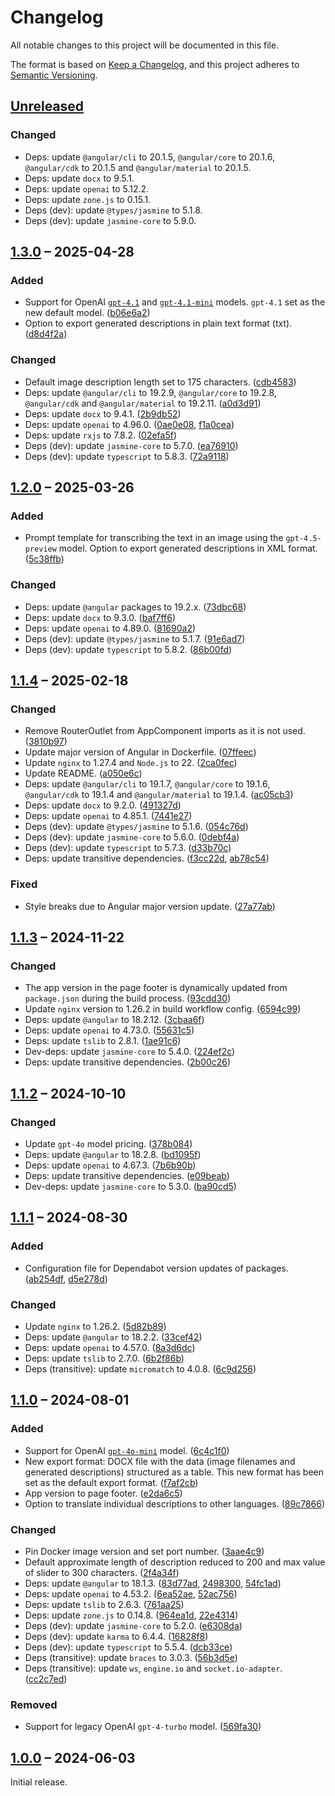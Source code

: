 # Changelog

All notable changes to this project will be documented in this file.

The format is based on [Keep a Changelog](https://keepachangelog.com/), and this project adheres to [Semantic Versioning](https://semver.org/spec/v2.0.0.html).



## [Unreleased]

### Changed

- Deps: update `@angular/cli` to 20.1.5, `@angular/core` to 20.1.6, `@angular/cdk` to 20.1.5 and `@angular/material` to 20.1.5.
- Deps: update `docx` to 9.5.1.
- Deps: update `openai` to 5.12.2.
- Deps: update `zone.js` to 0.15.1.
- Deps (dev): update `@types/jasmine` to 5.1.8.
- Deps (dev): update `jasmine-core` to 5.9.0.



## [1.3.0] – 2025-04-28

### Added

- Support for OpenAI [`gpt-4.1`](https://platform.openai.com/docs/models/gpt-4.1) and [`gpt-4.1-mini`](https://platform.openai.com/docs/models/gpt-4.1-mini) models. `gpt-4.1` set as the new default model. ([b06e6a2](https://github.com/slsfi/abbi-ng-ai-image-descriptor/commit/b06e6a2f01a0301744131917fdc40399efbec8e6))
- Option to export generated descriptions in plain text format (txt). ([d8d4f2a](https://github.com/slsfi/abbi-ng-ai-image-descriptor/commit/d8d4f2a05af41b7c0b33d0bd5ed3735d5dc7651f))

### Changed

- Default image description length set to 175 characters. ([cdb4583](https://github.com/slsfi/abbi-ng-ai-image-descriptor/commit/cdb458325136f207c46b1dbfa67632f19dcf4f19))
- Deps: update `@angular/cli` to 19.2.9, `@angular/core` to 19.2.8, `@angular/cdk` and `@angular/material` to 19.2.11. ([a0d3d91](https://github.com/slsfi/abbi-ng-ai-image-descriptor/commit/a0d3d9156ff81e5452daa9e7d7af1798ab618986))
- Deps: update `docx` to 9.4.1. ([2b9db52](https://github.com/slsfi/abbi-ng-ai-image-descriptor/commit/2b9db5296b5335d1a2c74a5f1d4c9d9175bd2564))
- Deps: update `openai` to 4.96.0. ([0ae0e08](https://github.com/slsfi/abbi-ng-ai-image-descriptor/commit/0ae0e083342dec150131150848c9a1572feab882), [f1a0cea](https://github.com/slsfi/abbi-ng-ai-image-descriptor/commit/f1a0cead0db9987b948e23ad9689c3550ed7b24e))
- Deps: update `rxjs` to 7.8.2. ([02efa5f](https://github.com/slsfi/abbi-ng-ai-image-descriptor/commit/02efa5f28e0278e0a453cc08415e4f9ff27289a9))
- Deps (dev): update `jasmine-core` to 5.7.0. ([ea76910](https://github.com/slsfi/abbi-ng-ai-image-descriptor/commit/ea7691066bf0cdfb770b60ab8771d65f60bae35a))
- Deps (dev): update `typescript` to 5.8.3. ([72a9118](https://github.com/slsfi/abbi-ng-ai-image-descriptor/commit/72a911831c3b10f435aaa2069d0d05d41f4f1fa8))



## [1.2.0] – 2025-03-26

### Added

- Prompt template for transcribing the text in an image using the `gpt-4.5-preview` model. Option to export generated descriptions in XML format. ([5c38ffb](https://github.com/slsfi/abbi-ng-ai-image-descriptor/commit/5c38ffbdbab8a0bc3e4a3d724004aee05f43d15b))

### Changed

- Deps: update `@angular` packages to 19.2.x. ([73dbc68](https://github.com/slsfi/abbi-ng-ai-image-descriptor/commit/73dbc687ef2004a28fe6979a61e0c5cd590ff93e))
- Deps: update `docx` to 9.3.0. ([baf7ff6](https://github.com/slsfi/abbi-ng-ai-image-descriptor/commit/baf7ff6a69472fc93acb49d4f109cb50c3a1c267))
- Deps: update `openai` to 4.89.0. ([81690a2](https://github.com/slsfi/abbi-ng-ai-image-descriptor/commit/81690a2a25784d9ebdb73418fe19f46a02409a03))
- Deps (dev): update `@types/jasmine` to 5.1.7. ([91e6ad7](https://github.com/slsfi/abbi-ng-ai-image-descriptor/commit/91e6ad7c85d5cbe88d19c8270edaa3278aa5ea55))
- Deps (dev): update `typescript` to 5.8.2. ([86b00fd](https://github.com/slsfi/abbi-ng-ai-image-descriptor/commit/86b00fdc104412d593df3625119d17a8cd9861eb))



## [1.1.4] – 2025-02-18

### Changed

- Remove RouterOutlet from AppComponent imports as it is not used. ([3810b97](https://github.com/slsfi/abbi-ng-ai-image-descriptor/commit/3810b971f98cb7c41e3ff3a53b8782d9c8dadd7f))
- Update major version of Angular in Dockerfile. ([07ffeec](https://github.com/slsfi/abbi-ng-ai-image-descriptor/commit/07ffeec3202d0b46b4b94b5b5bf520d3cafd71af))
- Update `nginx` to 1.27.4 and `Node.js` to 22. ([2ca0fec](https://github.com/slsfi/abbi-ng-ai-image-descriptor/commit/2ca0fec36a704f0a141b213a99ed1dfc49dc8694))
- Update README. ([a050e6c](https://github.com/slsfi/abbi-ng-ai-image-descriptor/commit/a050e6cab7d59a9b3ef58170723992c931a7340c))
- Deps: update `@angular/cli` to 19.1.7, `@angular/core` to 19.1.6, `@angular/cdk` to 19.1.4 and `@angular/material` to 19.1.4. ([ac05cb3](https://github.com/slsfi/abbi-ng-ai-image-descriptor/commit/ac05cb3c63c3143795a3109186408533b106b010))
- Deps: update `docx` to 9.2.0. ([491327d](https://github.com/slsfi/abbi-ng-ai-image-descriptor/commit/491327db682419247c3ef5c2290772108c99e937))
- Deps: update `openai` to 4.85.1. ([7441e27](https://github.com/slsfi/abbi-ng-ai-image-descriptor/commit/7441e271461cc2313e3c8baf3ca20e137c01a5b0))
- Deps (dev): update `@types/jasmine` to 5.1.6. ([054c76d](https://github.com/slsfi/abbi-ng-ai-image-descriptor/commit/054c76dee7d4216dba616cc35e56fbac740d1624))
- Deps (dev): update `jasmine-core` to 5.6.0. ([0debf4a](https://github.com/slsfi/abbi-ng-ai-image-descriptor/commit/0debf4a5ebfd3f1df6e3778debd4b6d0be25fc0f))
- Deps (dev): update `typescript` to 5.7.3. ([d33b70c](https://github.com/slsfi/abbi-ng-ai-image-descriptor/commit/d33b70ce566b5bfede0360df3ef5727f5cfac21c))
- Deps: update transitive dependencies. ([f3cc22d](https://github.com/slsfi/abbi-ng-ai-image-descriptor/commit/f3cc22da1b71fed4ba62054753c22a022560b236), [ab78c54](https://github.com/slsfi/abbi-ng-ai-image-descriptor/commit/ab78c54c5c9636f72c203dd406e378dd69dc0811))

### Fixed

- Style breaks due to Angular major version update. ([27a77ab](https://github.com/slsfi/abbi-ng-ai-image-descriptor/commit/27a77ab2ef3c83ddaf33898ceba724ea84a93ccf))



## [1.1.3] – 2024-11-22

### Changed

- The app version in the page footer is dynamically updated from `package.json` during the build process. ([93cdd30](https://github.com/slsfi/abbi-ng-ai-image-descriptor/commit/93cdd30258c0c411f240107d630576716bd211d2))
- Update `nginx` version to 1.26.2 in build workflow config. ([6594c99](https://github.com/slsfi/abbi-ng-ai-image-descriptor/commit/6594c9938b82636532ebf7f88a7f59dfdae78f39))
- Deps: update `@angular` to 18.2.12. ([3cbaa6f](https://github.com/slsfi/abbi-ng-ai-image-descriptor/commit/3cbaa6f94619147b6f9f9306a41543da39c7016e))
- Deps: update `openai` to 4.73.0. ([55631c5](https://github.com/slsfi/abbi-ng-ai-image-descriptor/commit/55631c56ef30ee6a516b07e1c71d0768d3777247))
- Deps: update `tslib` to 2.8.1. ([1ae91c6](https://github.com/slsfi/abbi-ng-ai-image-descriptor/commit/1ae91c64e48251b80d09c2a6c2194adb68d9f708))
- Dev-deps: update `jasmine-core` to 5.4.0. ([224ef2c](https://github.com/slsfi/abbi-ng-ai-image-descriptor/commit/224ef2cafa37e71a576c333ea51e702c4a5253aa))
- Deps: update transitive dependencies. ([2b00c26](https://github.com/slsfi/abbi-ng-ai-image-descriptor/commit/2b00c26b358ba53f503f853fafd2183026838884))



## [1.1.2] – 2024-10-10

### Changed

- Update `gpt-4o` model pricing. ([378b084](https://github.com/slsfi/abbi-ng-ai-image-descriptor/commit/378b0840783627ad1f604c23644658e5ddd36663))
- Deps: update `@angular` to 18.2.8. ([bd1095f](https://github.com/slsfi/abbi-ng-ai-image-descriptor/commit/bd1095fa4e537ca1f54cad83da537f4029b61081))
- Deps: update `openai` to 4.67.3. ([7b6b90b](https://github.com/slsfi/abbi-ng-ai-image-descriptor/commit/7b6b90b13b6e2b953878d54dc35c9e4687a95f60))
- Deps: update transitive dependencies. ([e09beab](https://github.com/slsfi/abbi-ng-ai-image-descriptor/commit/e09beab159251ebb01e497a45dceb60aa330be4f))
- Dev-deps: update `jasmine-core` to 5.3.0. ([ba90cd5](https://github.com/slsfi/abbi-ng-ai-image-descriptor/commit/ba90cd5c65f6230dfb997b064e26631f761c5bf6))



## [1.1.1] – 2024-08-30

### Added

- Configuration file for Dependabot version updates of packages. ([ab254df](https://github.com/slsfi/abbi-ng-ai-image-descriptor/commit/ab254dff55c162b3484ce0ae080fdc20331fbd63), [d5e278d](https://github.com/slsfi/abbi-ng-ai-image-descriptor/commit/d5e278dca87e15fe1d65be24526dd0ae096cd121))

### Changed

- Update `nginx` to 1.26.2. ([5d82b89](https://github.com/slsfi/abbi-ng-ai-image-descriptor/commit/5d82b89a0cc16c3c0c9f1df4b1023788d5a011c2))
- Deps: update `@angular` to 18.2.2. ([33cef42](https://github.com/slsfi/abbi-ng-ai-image-descriptor/commit/33cef42070c686d585cf304b5bbf156953cc709c))
- Deps: update `openai` to 4.57.0. ([8a3d6dc](https://github.com/slsfi/abbi-ng-ai-image-descriptor/commit/8a3d6dce630e914900d88bb946b01c9d82dbe0aa))
- Deps: update `tslib` to 2.7.0. ([6b2f86b](https://github.com/slsfi/abbi-ng-ai-image-descriptor/commit/6b2f86b064b15ba7a23b4e30a6e0768e3d23b371))
- Deps (transitive): update `micromatch` to 4.0.8. ([6c9d256](https://github.com/slsfi/abbi-ng-ai-image-descriptor/commit/6c9d2560e188d9aa67f0dc9a87b6383a536e20fd))



## [1.1.0] – 2024-08-01

### Added

- Support for OpenAI [`gpt-4o-mini`](https://platform.openai.com/docs/models/gpt-4o-mini) model. ([6c4c1f0](https://github.com/slsfi/abbi-ng-ai-image-descriptor/commit/6c4c1f0478c018808e21abcbf633f222e40b68f4))
- New export format: DOCX file with the data (image filenames and generated descriptions) structured as a table. This new format has been set as the default export format. ([f7af2cb](https://github.com/slsfi/abbi-ng-ai-image-descriptor/commit/f7af2cb5ac78705cd4acba27e06316de3e27fe4a))
- App version to page footer. ([e2da6c5](https://github.com/slsfi/abbi-ng-ai-image-descriptor/commit/e2da6c5381207bbf0d859fc09315aa5c8d9ac398))
- Option to translate individual descriptions to other languages. ([89c7866](https://github.com/slsfi/abbi-ng-ai-image-descriptor/commit/89c7866c52ad9e557d94c1e56d2dbd36a8b1f49d))

### Changed

- Pin Docker image version and set port number. ([3aae4c9](https://github.com/slsfi/abbi-ng-ai-image-descriptor/commit/3aae4c94f79a6fd48f33684b38d90e0889bc99d0))
- Default approximate length of description reduced to 200 and max value of slider to 300 characters. ([2f4a34f](https://github.com/slsfi/abbi-ng-ai-image-descriptor/commit/2f4a34f6183142909287131c7e9fd77db402e69f))
- Deps: update `@angular` to 18.1.3. ([83d77ad](https://github.com/slsfi/abbi-ng-ai-image-descriptor/commit/83d77adfe46bcaa233f34d75dc0369b553737148), [2498300](https://github.com/slsfi/abbi-ng-ai-image-descriptor/commit/2498300655d458e7ee429adfa9d24d8379dcadc6), [54fc1ad](https://github.com/slsfi/abbi-ng-ai-image-descriptor/commit/54fc1ad63d0f6c1b2a9fb109aa3010888940f551))
- Deps: update `openai` to 4.53.2. ([6ea52ae](https://github.com/slsfi/abbi-ng-ai-image-descriptor/commit/6ea52ae4605f24b0391ba009f052dc7add5cba84), [52ac756](https://github.com/slsfi/abbi-ng-ai-image-descriptor/commit/52ac75643437a070074d7f2b7fab6ff7d759c121))
- Deps: update `tslib` to 2.6.3. ([761aa25](https://github.com/slsfi/abbi-ng-ai-image-descriptor/commit/761aa252bab2e6e1952ba6ae3c1b99585871d213))
- Deps: update `zone.js` to 0.14.8. ([964ea1d](https://github.com/slsfi/abbi-ng-ai-image-descriptor/commit/964ea1d61c6f39eec6257e8aa3b014b277d07dc5), [22e4314](https://github.com/slsfi/abbi-ng-ai-image-descriptor/commit/22e4314321d666d07a61403974dfa34da2316515))
- Deps (dev): update `jasmine-core` to 5.2.0. ([e6308da](https://github.com/slsfi/abbi-ng-ai-image-descriptor/commit/e6308da4cea5ce490f5b3062876177282a9607ad))
- Deps (dev): update `karma` to 6.4.4. ([16828f8](https://github.com/slsfi/abbi-ng-ai-image-descriptor/commit/16828f87fd853790e4dbb0d0eacad07359aa3b42))
- Deps (dev): update `typescript` to 5.5.4. ([dcb33ce](https://github.com/slsfi/abbi-ng-ai-image-descriptor/commit/dcb33cef8961e386851b3029093a01bf49565e1f))
- Deps (transitive): update `braces` to 3.0.3. ([56b3d5e](https://github.com/slsfi/abbi-ng-ai-image-descriptor/commit/56b3d5e7f1832711ab9c28954867def5f1855e86))
- Deps (transitive): update `ws`, `engine.io` and `socket.io-adapter`. ([cc2c7ed](https://github.com/slsfi/abbi-ng-ai-image-descriptor/commit/cc2c7edacf89058e30255e19376d4695deb84ab9))

### Removed

- Support for legacy OpenAI `gpt-4-turbo` model. ([569fa30](https://github.com/slsfi/abbi-ng-ai-image-descriptor/commit/569fa3053630052f94269dc25285478ec8b64d85))



## [1.0.0] – 2024-06-03

Initial release.



[unreleased]: https://github.com/slsfi/abbi-ng-ai-image-descriptor/compare/1.3.0...HEAD
[1.3.0]: https://github.com/slsfi/abbi-ng-ai-image-descriptor/compare/1.2.0...1.3.0
[1.2.0]: https://github.com/slsfi/abbi-ng-ai-image-descriptor/compare/1.1.4...1.2.0
[1.1.4]: https://github.com/slsfi/abbi-ng-ai-image-descriptor/compare/1.1.3...1.1.4
[1.1.3]: https://github.com/slsfi/abbi-ng-ai-image-descriptor/compare/1.1.2...1.1.3
[1.1.2]: https://github.com/slsfi/abbi-ng-ai-image-descriptor/compare/1.1.1...1.1.2
[1.1.1]: https://github.com/slsfi/abbi-ng-ai-image-descriptor/compare/1.1.0...1.1.1
[1.1.0]: https://github.com/slsfi/abbi-ng-ai-image-descriptor/compare/1.0.0...1.1.0
[1.0.0]: https://github.com/slsfi/abbi-ng-ai-image-descriptor/releases/tag/1.0.0
